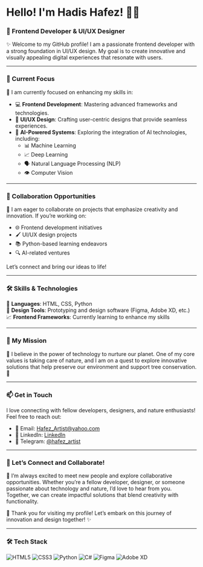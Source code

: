 # Hello! I'm Hadis Hafez! 👋✨

### 🌟 Frontend Developer & UI/UX Designer
✨ Welcome to my GitHub profile! I am a passionate frontend developer with a strong foundation in UI/UX design. My goal is to create innovative and visually appealing digital experiences that resonate with users.

---

### 🚀 Current Focus
🌱 I am currently focused on enhancing my skills in:
- 💻 **Frontend Development**: Mastering advanced frameworks and technologies.
- 🎨 **UI/UX Design**: Crafting user-centric designs that provide seamless experiences.
- 🤖 **AI-Powered Systems**: Exploring the integration of AI technologies, including:
  - 📊 Machine Learning
  - 📈 Deep Learning
  - 🗣️ Natural Language Processing (NLP)
  - 👁️ Computer Vision

---


### 🤝 Collaboration Opportunities
🌟 I am eager to collaborate on projects that emphasize creativity and innovation. If you’re working on:
- 🌐 Frontend development initiatives
- 🖌️ UI/UX design projects
- 📚 Python-based learning endeavors
- 🔍 AI-related ventures

Let’s connect and bring our ideas to life!

---

### 🛠️ Skills & Technologies
📝 **Languages**: HTML, CSS, Python  
🎨 **Design Tools**: Prototyping and design software (Figma, Adobe XD, etc.)  
📈 **Frontend Frameworks**: Currently learning to enhance my skills  

---

### 🌱 My Mission
🌳 I believe in the power of technology to nurture our planet. One of my core values is taking care of nature, and I am on a quest to explore innovative solutions that help preserve our environment and support tree conservation. 💚

---

### 📫 Get in Touch
I love connecting with fellow developers, designers, and nature enthusiasts! Feel free to reach out:
- 📧 Email: [Hafez_Artist@yahoo.com](mailto:Hafez_Artist@yahoo.com)
- 💼 LinkedIn: [LinkedIn](https://www.linkedin.com/in/hadis-hafez/)
- 📱 Telegram: [@hafez_artist](https://t.me/hafez_artist)

---

### 🌟 Let’s Connect and Collaborate!
🤝 I’m always excited to meet new people and explore collaborative opportunities. Whether you’re a fellow developer, designer, or someone passionate about technology and nature, I’d love to hear from you. Together, we can create impactful solutions that blend creativity with functionality.

🚀 Thank you for visiting my profile! Let’s embark on this journey of innovation and design together! ✨

---

### 🛠️ Tech Stack
![HTML5](https://img.shields.io/badge/HTML5-E34F26?style=flat-square&logo=html5&logoColor=white) ![CSS3](https://img.shields.io/badge/CSS3-1572B6?style=flat-square&logo=css3&logoColor=white) ![Python](https://img.shields.io/badge/Python-3776AB?style=flat-square&logo=python&logoColor=white) ![C#](https://img.shields.io/badge/C%23-239120?style=flat-square&logo=csharp&logoColor=white) ![Figma](https://img.shields.io/badge/Figma-F24E1E?style=flat-square&logo=figma&logoColor=white) ![Adobe XD](https://img.shields.io/badge/Adobe%20XD-FF61F6?style=flat-square&logo=adobe-xd&logoColor=white)
